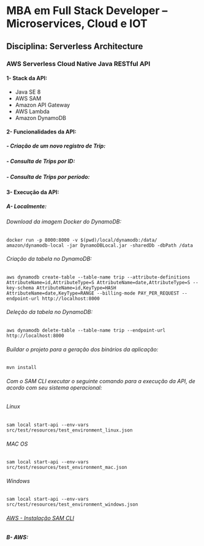 # MBA em Full Stack Developer – Microservices, Cloud e IOT
## Disciplina: Serverless Architecture

### AWS Serverless Cloud Native Java RESTful API
#### 1- Stack da API:
* Java SE 8
* AWS SAM
* Amazon API Gateway
* AWS Lambda
* Amazon DynamoDB

#### 2- Funcionalidades da API:

#####   - Criação de um novo registro de Trip:
#####   - Consulta de Trips por ID:
#####   - Consulta de Trips por período:

#### 3- Execução da API:

##### A- Localmente:
###### Download da imagem Docker do DynamoDB:
```
docker run -p 8000:8000 -v $(pwd)/local/dynamodb:/data/ amazon/dynamodb-local -jar DynamoDBLocal.jar -sharedDb -dbPath /data
```

###### Criação da tabela no DynamoDB:
```
aws dynamodb create-table --table-name trip --attribute-definitions AttributeName=id,AttributeType=S AttributeName=date,AttributeType=S --key-schema AttributeName=id,KeyType=HASH AttributeName=date,KeyType=RANGE --billing-mode PAY_PER_REQUEST --endpoint-url http://localhost:8000
```

###### Deleção da tabela no DynamoDB:
```
aws dynamodb delete-table --table-name trip --endpoint-url http://localhost:8000
```

###### Buildar o projeto para a geração dos binários da aplicação:
```
mvn install
```

###### Com o SAM CLI executar o seguinte comando para a execução da API, de acordo com seu sistema operacional:

###### Linux
```
sam local start-api --env-vars src/test/resources/test_environment_linux.json
```

###### MAC OS
```
sam local start-api --env-vars src/test/resources/test_environment_mac.json
```

###### Windows
```
sam local start-api --env-vars src/test/resources/test_environment_windows.json
```

###### [AWS - Instalação SAM CLI](https://docs.aws.amazon.com/es_es/serverless-application-model/latest/developerguide/serverless-sam-cli-install.html)

##### B- AWS:
